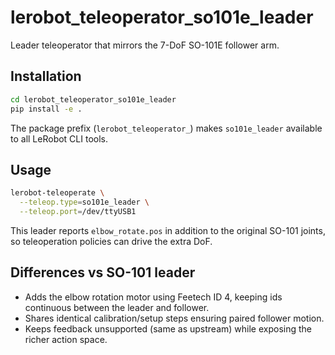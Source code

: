 # lerobot_teleoperator_so101e_leader

Leader teleoperator that mirrors the 7-DoF SO-101E follower arm.

## Installation

```bash
cd lerobot_teleoperator_so101e_leader
pip install -e .
```

The package prefix (`lerobot_teleoperator_`) makes `so101e_leader` available to
all LeRobot CLI tools.

## Usage

```bash
lerobot-teleoperate \
  --teleop.type=so101e_leader \
  --teleop.port=/dev/ttyUSB1
```

This leader reports `elbow_rotate.pos` in addition to the original SO-101
joints, so teleoperation policies can drive the extra DoF.

## Differences vs SO-101 leader

- Adds the elbow rotation motor using Feetech ID 4, keeping ids continuous
  between the leader and follower.
- Shares identical calibration/setup steps ensuring paired follower motion.
- Keeps feedback unsupported (same as upstream) while exposing the richer
  action space.
